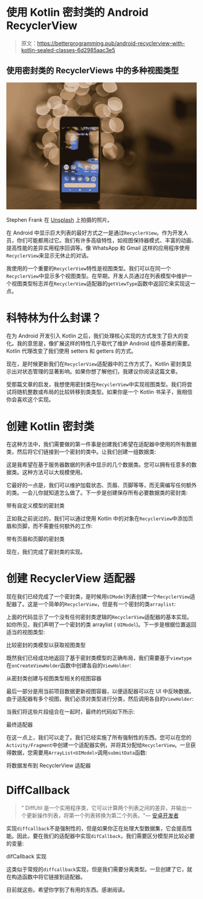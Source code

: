 # 使用 Kotlin 密封类的 Android RecyclerView

> 原文：<https://betterprogramming.pub/android-recyclerview-with-kotlin-sealed-classes-6d2985aac3e5>

## 使用密封类的 RecyclerViews 中的多种视图类型

![](img/7a6737d63f75c3b3eca3c86cd6fec1d6.png)

Stephen Frank 在 [Unsplash](https://unsplash.com?utm_source=medium&utm_medium=referral) 上拍摄的照片。

在 Android 中显示巨大列表的最好方式之一是通过`RecyclerView`。作为开发人员，你们可能都用过它。我们有许多高级特性，如视图保持器模式、丰富的动画、提高性能的差异实用程序回调等。像 WhatsApp 和 Gmail 这样的应用程序使用`RecyclerView`来显示无休止的对话。

我使用的一个重要的`RecyclerView`特性是视图类型。我们可以在同一个`RecyclerView`中显示多个视图类型。在早期，开发人员通过在列表模型中维护一个视图类型标志并在`RecyclerView`适配器的`getViewType`函数中返回它来实现这一点。

# 科特林为什么封课？

在为 Android 开发引入 Kotlin 之后，我们处理核心实现的方式发生了巨大的变化。我的意思是，像扩展这样的特性几乎取代了维护 Android 组件基类的需要。Kotlin 代理改变了我们使用 setters 和 getters 的方式。

现在，是时候更新我们在`RecyclerView`适配器中的工作方式了。Kotlin 密封类显示出对状态管理的显著影响。如果你想了解他们，我建议你阅读这篇文章。

受那篇文章的启发，我想使用密封类在`RecyclerView`中实现视图类型。我们将尝试将随机整数或布局的比较转移到类类型。如果你是一个 Kotlin 书呆子，我相信你会喜欢这个实现。

# 创建 Kotlin 密封类

在这种方法中，我们需要做的第一件事是创建我们希望在适配器中使用的所有数据类，然后将它们链接到一个密封的类中。让我们创建一组数据类:

这是我希望在基于服务器数据的列表中显示的几个数据类。您可以拥有任意多的数据类。这种方法可以大规模使用。

它最好的一点是，我们可以维护加载状态、页眉、页脚等等，而无需编写任何额外的类。一会儿你就知道怎么做了。下一步是创建保存所有必要数据类的密封类:

带有自定义模型的密封类

正如我之前说过的，我们可以通过使用 Kotlin 中的对象在`RecyclerView`中添加页眉和页脚，而不需要任何额外的工作:

带有页眉和页脚的密封类

现在，我们完成了密封类的实现。

# 创建 RecyclerView 适配器

现在我们已经完成了一个密封类，是时候用`UIModel`列表创建一个`RecyclerView`适配器了。这是一个简单的`RecyclerView`，但是有一个密封的类`arraylist`:

上面的代码显示了一个没有任何密封类逻辑的`RecyclerView`适配器的基本实现。如你所见，我们声明了一个密封的类 arraylist ( `UIModel`)。下一步是根据位置返回适当的视图类型:

比较密封的类模型以获取视图类型

既然我们已经成功地返回了基于密封类模型的正确布局，我们需要基于`viewtype`在`onCreateViewHolder`函数中创建各自的`ViewHolder`:

从密封类创建与视图类型相关的视图容器

最后一部分是用当前项目数据更新视图容器，以便适配器可以在 UI 中反映数据。由于适配器有多个视图，我们必须对类型进行分类，然后调用各自的`ViewHolder`:

当我们将这些片段组合在一起时，最终的代码如下所示:

最终适配器

在这一点上，我们可以走了。我们已经实施了所有强制性的东西。您可以在您的`Activity/Fragment`中创建一个适配器实例，并将其分配给`RecyclerView`。一旦获得数据，您需要用`ArrayList<UIModel>`调用`submitData`函数:

将数据发布到 RecyclerView 适配器

# **DiffCallback**

> " DiffUtil 是一个实用程序类，它可以计算两个列表之间的差异，并输出一个更新操作列表，将第一个列表转换为第二个列表。"— [安卓开发者](https://developer.android.com/reference/androidx/recyclerview/widget/DiffUtil)

实现`diffcallback`不是强制性的，但是如果你正在处理大型数据集，它会提高性能。因此，要在我们的适配器中实现`difCallback`，我们需要区分模型并比较必要的变量:

difCallback 实现

这类似于常规的`diffcallback`实现，但是我们需要分离类型。一旦创建了它，就在构造函数中将它链接到适配器。

目前就这些。希望你学到了有用的东西。感谢阅读。